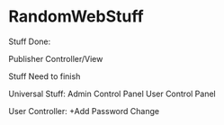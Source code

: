 # RandomWebStuff

Stuff Done:

Publisher Controller/View

Stuff Need to finish

Universal Stuff:
Admin Control Panel
User Control Panel

User Controller:
+Add Password Change

